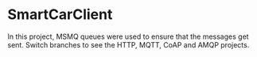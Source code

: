 # SmartCarClient
In this project, MSMQ queues were used to ensure that the messages get sent. Switch branches to see the HTTP, MQTT, CoAP and AMQP projects.
